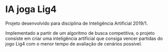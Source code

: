 # IA joga Lig4
Projeto desenvolvido para disciplina de Inteligência Artificial 2019/1.

Implementado a partir de um algoritmo de busca competitiva, o projeto consiste em criar uma inteligência artificial que consiga vencer partidas do jogo Lig4 com o menor tempo de avaliação de cenários possível.
